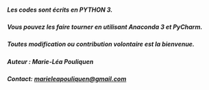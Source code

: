 ##### Les codes sont écrits en PYTHON 3. 
##### Vous pouvez les faire tourner en utilisant Anaconda 3 et PyCharm.
##### Toutes modification ou contribution volontaire est la bienvenue.
##### Auteur : Marie-Léa Pouliquen
##### Contact: marieleapouliquen@gmail.com

